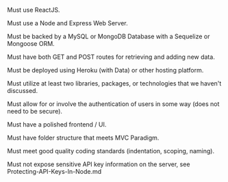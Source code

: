 Must use ReactJS.

Must use a Node and Express Web Server.

Must be backed by a MySQL or MongoDB Database with a Sequelize or Mongoose ORM.

Must have both GET and POST routes for retrieving and adding new data.

Must be deployed using Heroku (with Data) or other hosting platform.

Must utilize at least two libraries, packages, or technologies that we haven't discussed.

Must allow for or involve the authentication of users in some way (does not need to be secure).

Must have a polished frontend / UI.

Must have folder structure that meets MVC Paradigm.

Must meet good quality coding standards (indentation, scoping, naming).

Must not expose sensitive API key information on the server, see Protecting-API-Keys-In-Node.md
